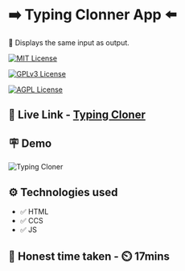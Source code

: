 
# ➡️ Typing Clonner App ⬅️

📝 Displays the same input as output. 



[![MIT License](https://img.shields.io/badge/Typing-Cloner-green.svg)](https://choosealicense.com/licenses/mit/)

[![GPLv3 License](https://img.shields.io/badge/JavaScript-DOM-yellow.svg)](https://opensource.org/licenses/)

[![AGPL License](https://img.shields.io/badge/FSJS-Ineuron-blue.svg)](http://www.gnu.org/licenses/agpl-3.0)


## 🔗 Live Link - [Typing Cloner](https://fsjs-typing-cloner.netlify.app/)


## 🪧 Demo

![Typing Cloner](https://www.linkpicture.com/q/Screenshot-2022-11-03-093123.png)



## ⚙️ Technologies used

- ✅ HTML
- ✅ CCS
- ✅ JS


## 💯 Honest time taken - ⏲️ 17mins
